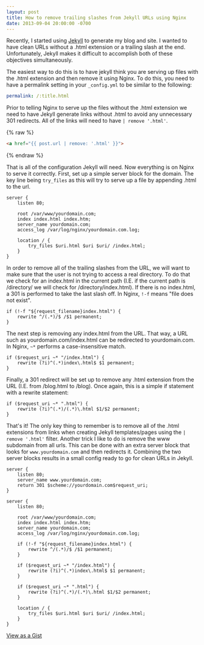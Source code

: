 ```yaml
---
layout: post
title: How to remove trailing slashes from Jekyll URLs using Nginx
date: 2013-09-04 20:00:00 -0700
---
```


Recently, I started using [Jekyll](http://jekyllrb.com/) to generate my blog and site. I wanted to have clean URLs without a .html extension or a trailing slash at the end. Unfortunately, Jekyll makes it difficult to accomplish both of these objectives simultaneously.

The easiest way to do this is to have jekyll think you are serving up files with the .html extension and then remove it using Nginx. To do this, you need to have a permalink setting in your `_config.yml` to be similar to the following:

```yaml
permalink: /:title.html
```

Prior to telling Nginx to serve up the files without the .html extension we need to have Jekyll generate links without .html to avoid any unnecessary 301 redirects. All of the links will need to have `| remove '.html'`.

{% raw %}
```html
<a href="{{ post.url | remove: '.html' }}">
```
{% endraw %}

That is all of the configuration Jekyll will need. Now everything is on Nginx to serve it correctly. First, set up a simple server block for the domain. The key line being `try_files` as this will try to serve up a file by appending .html to the url.

```nginx
server {
    listen 80;

    root /var/www/yourdomain.com;
    index index.html index.htm;
    server_name yourdomain.com;
    access_log /var/log/nginx/yourdomain.com.log;

    location / {
        try_files $uri.html $uri $uri/ /index.html;
    }
}
```

In order to remove all of the trailing slashes from the URL, we will want to make sure that the user is not trying to access a real directory. To do that we check for an index.html in the current path (I.E. if the current path is /directory/ we will check for /directory/index.html). If there is no index.html, a 301 is performed to take the last slash off. In Nginx, `!-f` means "file does not exist".

```nginx
if (!-f "${request_filename}index.html") {
    rewrite ^/(.*)/$ /$1 permanent;
}
```
The next step is removing any index.html from the URL. That way, a URL such as yourdomain.com/index.html can be redirected to yourdomain.com. In Nginx, `~*` performs a case-insensitive match.

```nginx
if ($request_uri ~* "/index.html") {
    rewrite (?i)^(.*)index\.html$ $1 permanent;
}
```

Finally, a 301 redirect will be set up to remove any .html extension from the URL (I.E. from /blog.html to /blog). Once again, this is a simple if statement with a rewrite statement:

```nginx
if ($request_uri ~* ".html") {
    rewrite (?i)^(.*)/(.*)\.html $1/$2 permanent;
}
```

That's it! The only key thing to remember is to remove all of the .html extensions from links when creating Jekyll templates/pages using the `| remove '.html'` filter. Another trick I like to do is remove the www subdomain from all urls. This can be done with an extra server block that looks for `www.yourdomain.com` and then redirects it. Combining the two server blocks results in a small config ready to go for clean URLs in Jekyll.

```nginx
server {
    listen 80;
    server_name www.yourdomain.com;
    return 301 $scheme://yourdomain.com$request_uri;
}

server {
    listen 80;

    root /var/www/yourdomain.com;
    index index.html index.htm;
    server_name yourdomain.com;
    access_log /var/log/nginx/yourdomain.com.log;

    if (!-f "${request_filename}index.html") {
        rewrite ^/(.*)/$ /$1 permanent;
    }

    if ($request_uri ~* "/index.html") {
        rewrite (?i)^(.*)index\.html$ $1 permanent;
    }

    if ($request_uri ~* ".html") {
        rewrite (?i)^(.*)/(.*)\.html $1/$2 permanent;
    }

    location / {
        try_files $uri.html $uri $uri/ /index.html;
    }
}
```
<p class="close-link"><a href="https://gist.github.com/rickharrison/6410194">View as a Gist</a></p>
